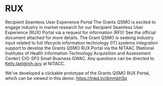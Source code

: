 # RUX
Recipient Seamless User Experience Portal
The Grants QSMO is excited to engage industry in market research for our Recipient Seamless User Experience (RUX) Portal via a request for information (RFI)! See the official document attached for more details. The Grant QSMO is seeking industry input related to full lifecycle information technology (IT) systems integration support to develop the Grants QSMO RUX Portal via the NITAAC (National Institutes of Health Information Technology Acquisition and Assessment Center) CIO-SP3 Small Business GWAC. Any questions can be directed to Kelly.lael@nih.gov at NITACC.
 
We've developed a clickable prototype of the Grants QSMO RUX Portal, which can be viewed in this demo: https://lnkd.in/djmmbhSp
